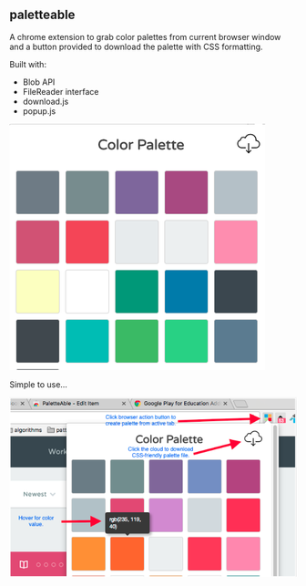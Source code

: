## paletteable

A chrome extension to grab color palettes from current browser window and a button provided to download the palette with CSS formatting.

Built with:

- Blob API
- FileReader interface
- download.js
- popup.js

![alt tag](https://github.com/jgresalfi/paletteable/blob/master/palletteable.png)


Simple to use...


![alt tag](https://github.com/jgresalfi/paletteable/blob/master/paletteable-howto.png)
